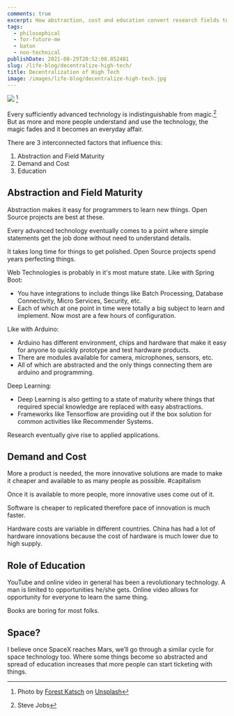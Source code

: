 ```yaml
---
comments: true
excerpt: How abstraction, cost and education convert research fields to applied.
tags:
  - philosophical
  - for-future-me
  - baton
  - non-technical
publishDate: 2021-08-29T20:52:08.052481
slug: /life-blog/decentralize-high-tech/
title: Decentralization of High Tech
image: /images/life-blog/decentralize-high-tech.jpg
---
```


![](/images/life-blog/decentralize-high-tech.jpg) [^2]

Every sufficiently advanced technology is indistinguishable from magic.[^1] But as more and more people understand and use the technology, the magic fades and it becomes an everyday affair.

There are 3 interconnected factors that influence this:

1. Abstraction and Field Maturity
2. Demand and Cost
3. Education

## Abstraction and Field Maturity

Abstraction makes it easy for programmers to learn new things. Open Source projects are best at these.

Every advanced technology eventually comes to a point where simple statements get the job done without need to understand details.

It takes long time for things to get polished. Open Source projects spend years perfecting things.

Web Technologies is probably in it's most mature state. Like with Spring Boot:

- You have integrations to include things like Batch Processing, Database Connectivity, Micro Services, Security, etc.
- Each of which at one point in time were totally a big subject to learn and implement. Now most are a few hours of configuration.

Like with Arduino:

- Arduino has different environment, chips and hardware that make it easy for anyone to quickly prototype and test hardware products.
- There are modules available for camera, microphones, sensors, etc.
- All of which are abstracted and the only things connecting them are arduino and programming.

Deep Learning:

- Deep Learning is also getting to a state of maturity where things that required special knowledge are replaced with easy abstractions.
- Frameworks like Tensorflow are providing out if the box solution for common activities like Recommender Systems.

Research eventually give rise to applied applications.

## Demand and Cost

More a product is needed, the more innovative solutions are made to make it cheaper and available to as many people as possible. #capitalism

Once it is available to more people, more innovative uses come out of it.

Software is cheaper to replicated therefore pace of innovation is much faster.

Hardware costs are variable in different countries. China has had a lot of hardware innovations because the cost of hardware is much lower due to high supply.

## Role of Education

YouTube and online video in general has been a revolutionary technology. A man is limited to opportunities he/she gets. Online video allows for opportunity for everyone to learn the same thing.

Books are boring for most folks.

## Space?

I believe once SpaceX reaches Mars, we’ll go through a similar cycle for space technology too. Where some things become so abstracted and spread of education increases that more people can start ticketing with things.

[^2]: Photo by <a href="https://unsplash.com/@forestkatsch?utm_source=unsplash&utm_medium=referral&utm_content=creditCopyText">Forest Katsch</a> on <a href="https://unsplash.com/s/photos/starship?utm_source=unsplash&utm_medium=referral&utm_content=creditCopyText">Unsplash</a>
[^1]: Steve Jobs
